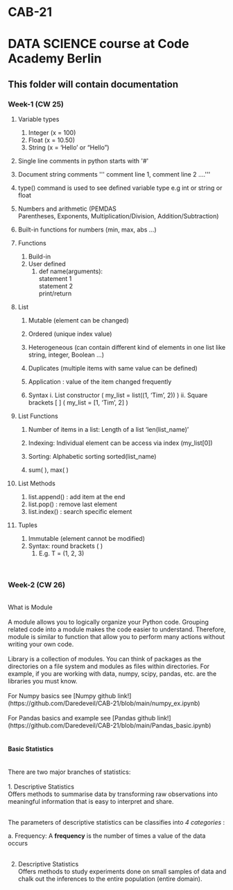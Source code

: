 
# CAB-21

# DATA SCIENCE course at Code Academy Berlin

## This folder will contain documentation

### Week-1 (CW 25)

1. Variable types
	1. Integer (x = 100)
	1. Float (x = 10.50)
	1. String (x = ‘Hello’ or “Hello”)

1. Single line comments in python starts with '#'

1. Document string comments ''' comment line 1, comment line 2 ....'''

1. type() command is used to see defined variable type e.g int or string or float

1. Numbers and arithmetic (PEMDAS Parentheses, Exponents, Multiplication/Division, Addition/Subtraction)

1. Built-in functions for numbers (min, max, abs ...)

1. Functions
	1. Build-in
	1. User defined
		1. def name(arguments):<br />
			statement 1<br />
			statement 2<br />
			print/return<br />

1. List
	1. Mutable (element can be changed)
	1. Ordered (unique index value)
	1. Heterogeneous (can contain different kind of elements in one list like string, integer, Boolean ...)
	1. Duplicates (multiple items with same value can be defined)
	1. Application : value of the item changed frequently

	1. Syntax
		i. List constructor ( my_list = list((1, ‘Tim’, 2)) )
		ii. Square brackets [ ] ( my_list = [1, ‘Tim’, 2] )

1. List Functions
	1. Number of items in a list: Length of a list ‘len(list_name)’

	1. Indexing: Individual element can be access via index (my_list[0])
	1. Sorting: Alphabetic sorting sorted(list_name)
	1. sum( ), max( )
 
1. List Methods
	1. list.append() : add item at the end
	1. list.pop() : remove last element
	1. list.index() : search specific element
1. Tuples
	1. Immutable (element cannot be modified)
	1. Syntax: round brackets ( )
		1. E.g. T = (1, 2, 3)

<br />

### Week-2 (CW 26)
<br/>
What is Module <br/>
<br/>
A module allows you to logically organize your Python code. Grouping related code into a module makes the code easier to understand. Therefore, module is similar to function that allow you to perform many actions without writing your own code. <br/>
<br/>
Library is a collection of modules. You can think of packages as the directories on a file system and modules as files within directories. For example, if you are working with data, numpy, scipy, pandas, etc. are the libraries you must know. <br/>
<br/>
For Numpy basics see [Numpy github link!](https://github.com/Daredeveil/CAB-21/blob/main/numpy_ex.ipynb) <br/>
<br/>
For Pandas basics and example see [Pandas github link!](https://github.com/Daredeveil/CAB-21/blob/main/Pandas_basic.ipynb) <br/>
<br/>

#### Basic Statistics
<br/>
There are two major branches of statistics: <br/>
<br/>
1. Descriptive Statistics <br/>
Offers methods to summarise data by transforming raw observations into meaningful information that is easy to interpret and share. <br/>
<br/>

The parameters of descriptive statistics can be classifies into *4 categories* :
<br/>

a. Frequency: A **frequency** is the number of times a value of the data occurs <br/>
<br/>

2. Descriptive Statistics <br/>
Offers methods to study experiments done on small samples of data and chalk out the inferences to the entire population (entire domain). <br/>
